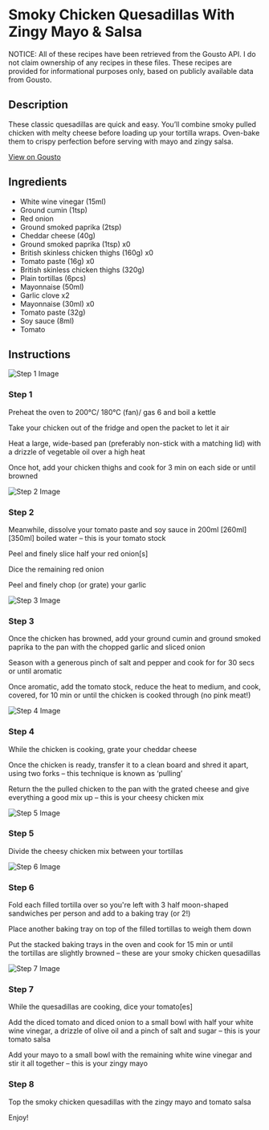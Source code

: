 # Smoky Chicken Quesadillas With Zingy Mayo & Salsa

NOTICE: All of these recipes have been retrieved from the Gousto API. I do not claim ownership of any recipes in these files. These recipes are provided for informational purposes only, based on publicly available data from Gousto.

## Description

These classic quesadillas are quick and easy. You’ll combine smoky pulled chicken with melty cheese before loading up your tortilla wraps. Oven-bake them to crispy perfection before serving with mayo and zingy salsa.

[View on Gousto](https://www.gousto.co.uk/recipes/cookbook/smoky-chicken-quesadillas-with-zingy-mayo-salsa)

## Ingredients

- White wine vinegar (15ml)
- Ground cumin (1tsp)
- Red onion
- Ground smoked paprika (2tsp)
- Cheddar cheese (40g)
- Ground smoked paprika (1tsp) x0
- British skinless chicken thighs (160g) x0
- Tomato paste (16g) x0
- British skinless chicken thighs (320g)
- Plain tortillas (6pcs)
- Mayonnaise (50ml)
- Garlic clove x2
- Mayonnaise (30ml) x0
- Tomato paste (32g)
- Soy sauce (8ml)
- Tomato

## Instructions

![Step 1 Image](https://production-media.gousto.co.uk/cms/recipe-step-image/Step-1-1724716427159-x200.jpg)

### Step 1

Preheat the oven to 200°C/ 180°C (fan)/ gas 6 and boil a kettle

Take your chicken out of the fridge and open the packet to let it air

Heat a large, wide-based pan (preferably non-stick with a matching lid) with a drizzle of vegetable oil over a high heat

Once hot, add your chicken thighs and cook for 3 min on each side or until browned

![Step 2 Image](https://production-media.gousto.co.uk/cms/recipe-step-image/Step-2-1724716433124-x200.jpg)

### Step 2

Meanwhile, dissolve your tomato paste and soy sauce in 200ml <span class="text-purple">[260ml] </span><span class="text-danger">[350ml]</span> boiled water – this is your tomato stock

Peel and finely slice half your red onion[s]

Dice the remaining red onion

Peel and finely chop (or grate) your garlic

![Step 3 Image](https://production-media.gousto.co.uk/cms/recipe-step-image/Step-3-1724716438675-x200.jpg)

### Step 3

Once the chicken has browned, add your ground cumin and ground smoked paprika to the pan with the chopped garlic and sliced onion

Season with a generous pinch of salt and pepper and cook for for 30 secs or until aromatic

Once aromatic, add the tomato stock, reduce the heat to medium, and cook, covered, for 10 min or until the chicken is cooked through (no pink meat!)

![Step 4 Image](https://production-media.gousto.co.uk/cms/recipe-step-image/Step-4-1724716444911-x200.jpg)

### Step 4

While the chicken is cooking, grate your cheddar cheese

Once the chicken is ready, transfer it to a clean board and shred it apart, using two forks – this technique is known as ‘pulling’

Return the the pulled chicken to the pan with the grated cheese and give everything a good mix up – this is your cheesy chicken mix

![Step 5 Image](https://production-media.gousto.co.uk/cms/recipe-step-image/Step-5-1724716450146-x200.jpg)

### Step 5

Divide the cheesy chicken mix between your tortillas

![Step 6 Image](https://production-media.gousto.co.uk/cms/recipe-step-image/Step-6-1724716457411-x200.jpg)

### Step 6

Fold each filled tortilla over so you're left with 3<span class="text-danger"> </span>half moon-shaped sandwiches per person and add to a baking tray (or 2!)

Place another baking tray on top of the filled tortillas to weigh them down

Put the stacked baking trays in the oven and cook for 15 min or until the tortillas are slightly browned – these are your smoky chicken quesadillas

![Step 7 Image](https://production-media.gousto.co.uk/cms/recipe-step-image/Step-7-1724716464402-x200.jpg)

### Step 7

While the quesadillas are cooking, dice your tomato[es]

Add the diced tomato and diced onion to a small bowl with half your white wine vinegar, a drizzle of olive oil and a pinch of salt and sugar – this is your tomato salsa

Add your mayo to a small bowl with the remaining white wine vinegar and stir it all together – this is your zingy mayo

### Step 8

Top the smoky chicken quesadillas with the zingy mayo and tomato salsa

Enjoy!

